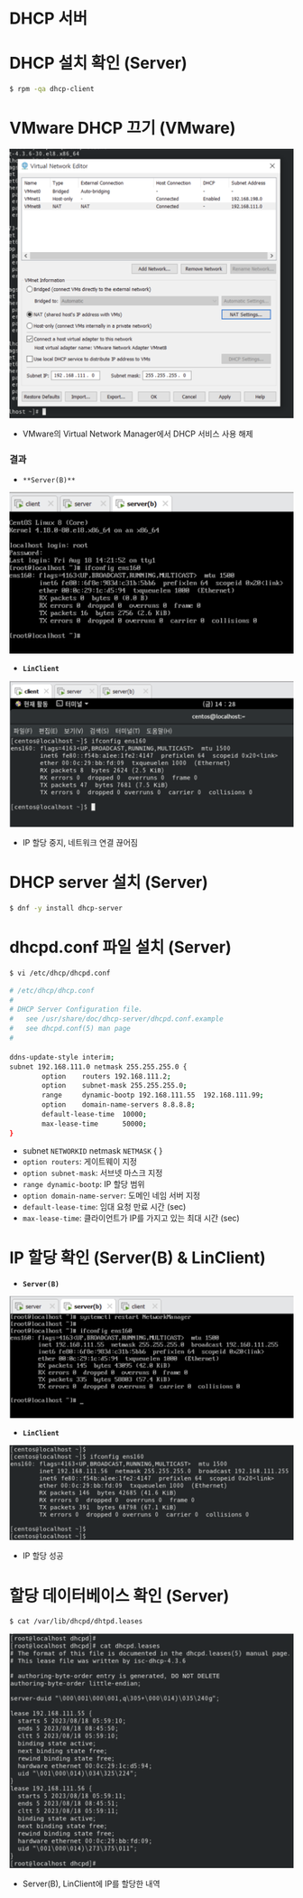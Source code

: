 # DHCP 서버

# DHCP 설치 확인 (Server)

```bash
$ rpm -qa dhcp-client
```

# VMware DHCP 끄기 (VMware)

![Screenshot 2023-08-18 at 15.21.19.png](https://github.com/seungwonbased/TIL/blob/main/Linux/assets/Screenshot_2023-08-18_at_15.21.19.png)

- VMware의 Virtual Network Manager에서 DHCP 서비스 사용 해제

### 결과

- `**Server(B)**`

![Screenshot 2023-08-18 at 15.23.00.png](https://github.com/seungwonbased/TIL/blob/main/Linux/assets/Screenshot_2023-08-18_at_15.23.00.png)

- **`LinClient`**

![Screenshot 2023-08-18 at 15.23.43.png](https://github.com/seungwonbased/TIL/blob/main/Linux/assets/Screenshot_2023-08-18_at_15.23.43.png)

- IP 할당 중지, 네트워크 연결 끊어짐

# DHCP server 설치 (Server)

```bash
$ dnf -y install dhcp-server
```

# dhcpd.conf 파일 설치 (Server)

```bash
$ vi /etc/dhcp/dhcpd.conf
```

```bash
# /etc/dhcp/dhcp.conf
#
# DHCP Server Configuration file.
#   see /usr/share/doc/dhcp-server/dhcpd.conf.example
#   see dhcpd.conf(5) man page
#

ddns-update-style interim;
subnet 192.168.111.0 netmask 255.255.255.0 {
        option    routers 192.168.111.2;
        option    subnet-mask 255.255.255.0;
        range     dynamic-bootp 192.168.111.55  192.168.111.99;
        option    domain-name-servers 8.8.8.8;
        default-lease-time  10000;
        max-lease-time      50000;
}
```

- subnet `NETWORKID` netmask `NETMASK` { }
- `option routers`: 게이트웨이 지정
- `option subnet-mask`: 서브넷 마스크 지정
- `range dynamic-bootp`: IP 할당 범위
- `option domain-name-server`: 도메인 네임 서버 지정
- `default-lease-time`: 임대 요청 만료 시간 (sec)
- `max-lease-time`: 클라이언트가 IP를 가지고 있는 최대 시간 (sec)

# IP 할당 확인 (Server(B) & LinClient)

- **`Server(B)`**

![Screenshot 2023-08-18 at 15.25.34.png](https://github.com/seungwonbased/TIL/blob/main/Linux/assets/Screenshot_2023-08-18_at_15.25.34.png)

- **`LinClient`**

![Screenshot 2023-08-18 at 15.26.09.png](https://github.com/seungwonbased/TIL/blob/main/Linux/assets/Screenshot_2023-08-18_at_15.26.09.png)

- IP 할당 성공

# 할당 데이터베이스 확인 (Server)

```bash
$ cat /var/lib/dhcpd/dhtpd.leases
```

![Screenshot 2023-08-18 at 15.27.22.png](https://github.com/seungwonbased/TIL/blob/main/Linux/assets/Screenshot_2023-08-18_at_15.27.22.png)

- Server(B), LinClient에 IP를 할당한 내역
